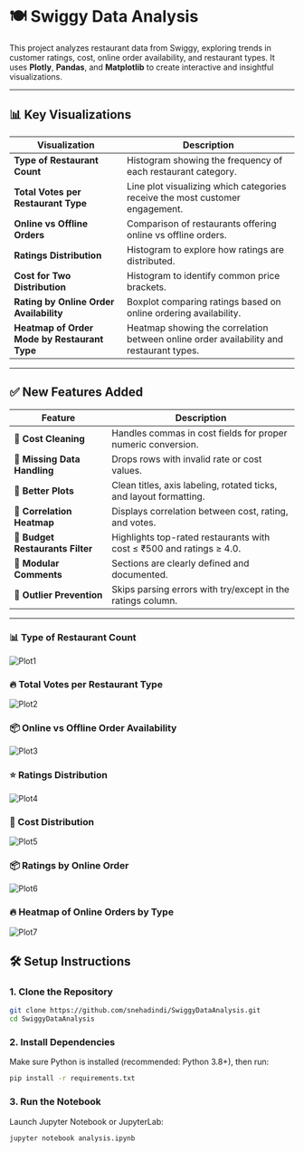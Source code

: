 # 🍽️ Swiggy Data Analysis

This project analyzes restaurant data from Swiggy, exploring trends in customer ratings, cost, online order availability, and restaurant types. It uses **Plotly**, **Pandas**, and **Matplotlib** to create interactive and insightful visualizations.

---


## 📊 Key Visualizations

| Visualization | Description |
|---------------|-------------|
| **Type of Restaurant Count** | Histogram showing the frequency of each restaurant category. |
| **Total Votes per Restaurant Type** | Line plot visualizing which categories receive the most customer engagement. |
| **Online vs Offline Orders** | Comparison of restaurants offering online vs offline orders. |
| **Ratings Distribution** | Histogram to explore how ratings are distributed. |
| **Cost for Two Distribution** | Histogram to identify common price brackets. |
| **Rating by Online Order Availability** | Boxplot comparing ratings based on online ordering availability. |
| **Heatmap of Order Mode by Restaurant Type** | Heatmap showing the correlation between online order availability and restaurant types. |

---

## ✅ New Features Added

| Feature | Description |
|---------|-------------|
| 📌 **Cost Cleaning** | Handles commas in cost fields for proper numeric conversion. |
| 📌 **Missing Data Handling** | Drops rows with invalid rate or cost values. |
| 📌 **Better Plots** | Clean titles, axis labeling, rotated ticks, and layout formatting. |
| 📌 **Correlation Heatmap** | Displays correlation between cost, rating, and votes. |
| 📌 **Budget Restaurants Filter** | Highlights top-rated restaurants with cost ≤ ₹500 and ratings ≥ 4.0. |
| 📌 **Modular Comments** | Sections are clearly defined and documented. |
| 📌 **Outlier Prevention** | Skips parsing errors with try/except in the ratings column. |

---
### 📊 Type of Restaurant Count
![Plot1](plots/plot1.png)

### 🔥 Total Votes per Restaurant Type
![Plot2](plots/plot2.png)

### 📦 Online vs Offline Order Availability
![Plot3](plots/plot3.png)

### ⭐ Ratings Distribution
![Plot4](plots/plot4.png)

### 💸 Cost Distribution
![Plot5](plots/plot5.png)

### 📦 Ratings by Online Order
![Plot6](plots/plot6.png)

### 🔥 Heatmap of Online Orders by Type
![Plot7](plots/plot7.png)


## 🛠️ Setup Instructions

### 1. Clone the Repository
```bash
git clone https://github.com/snehadindi/SwiggyDataAnalysis.git
cd SwiggyDataAnalysis
```

### 2. Install Dependencies
Make sure Python is installed (recommended: Python 3.8+), then run:
```bash
pip install -r requirements.txt
```

### 3. Run the Notebook
Launch Jupyter Notebook or JupyterLab:
```bash
jupyter notebook analysis.ipynb
```
